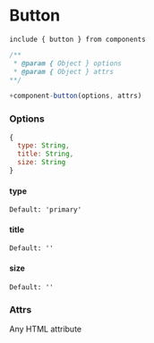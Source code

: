 # Button

```
include { button } from components
```

```js
/**
 * @param { Object } options
 * @param { Object } attrs
**/

+component-button(options, attrs)
```

### Options

```js
{
  type: String,
  title: String,
  size: String
}
```

#### type

```
Default: 'primary'
```

#### title

```
Default: ''
```

#### size

```
Default: ''
```

### Attrs
Any HTML attribute
